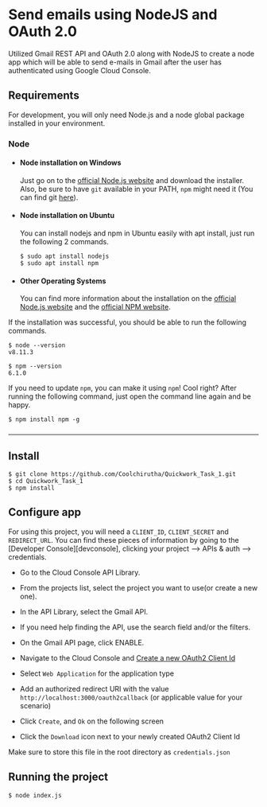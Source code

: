 # Send emails using NodeJS and OAuth 2.0
Utilized Gmail REST API and OAuth 2.0 along with NodeJS to create a node app which will be able to send e-mails in Gmail after the user has authenticated using Google Cloud Console.

<!-- ## Problem Statement
Build an API in NodeJS using express to send emails using the Gmail REST API.
Your application should -

1. Obtain a Gmail user's credentials using OAuth 2.0. The OAuth 2.0 process should be initiated by an API call to your server.
2. Store the obtained credentials in a file.
3. Have an API endpoint to execute send email using the credentials previously stored.
4. Include appropriate comments in your code on how to use the APIs written by you.
5. Upload the server code to your Github and share the repository link with us. There is no need for a visual interface, only the server code is needed. -->

## Requirements

For development, you will only need Node.js and a node global package installed in your environment.

### Node
- #### Node installation on Windows

  Just go on to the  [official Node.js website](https://nodejs.org/) and download the installer.
Also, be sure to have `git` available in your PATH, `npm` might need it (You can find git [here](https://git-scm.com/)).

- #### Node installation on Ubuntu

  You can install nodejs and npm in Ubuntu easily with apt install, just run the following 2 commands.

      $ sudo apt install nodejs
      $ sudo apt install npm

- #### Other Operating Systems
  You can find more information about the installation on the [official Node.js website](https://nodejs.org/) and the [official NPM website](https://npmjs.org/).

If the installation was successful, you should be able to run the following commands.

    $ node --version
    v8.11.3

    $ npm --version
    6.1.0

If you need to update `npm`, you can make it using `npm`! Cool right? After running the following command, just open the command line again and be happy.

    $ npm install npm -g

###
---

## Install

    $ git clone https://github.com/Coolchirutha/Quickwork_Task_1.git
    $ cd Quickwork_Task_1
    $ npm install

## Configure app


For using this project, you will need a `CLIENT_ID`, `CLIENT_SECRET` and `REDIRECT_URL`. You can find these pieces of information by going to the [Developer Console][devconsole], clicking your project --> APIs & auth --> credentials.

- Go to the Cloud Console API Library.
- From the projects list, select the project you want to use(or create a new one).
- In the API Library, select the Gmail API.
- If you need help finding the API, use the search field and/or the filters.
- On the Gmail API page, click ENABLE.

- Navigate to the Cloud Console and [Create a new OAuth2 Client Id](https://console.cloud.google.com/apis/credentials/oauthclient)
- Select `Web Application` for the application type
- Add an authorized redirect URI with the value `http://localhost:3000/oauth2callback` (or applicable value for your scenario)
- Click `Create`, and `Ok` on the following screen
- Click the `Download` icon next to your newly created OAuth2 Client Id

Make sure to store this file in the root directory as `credentials.json`

## Running the project

    $ node index.js

